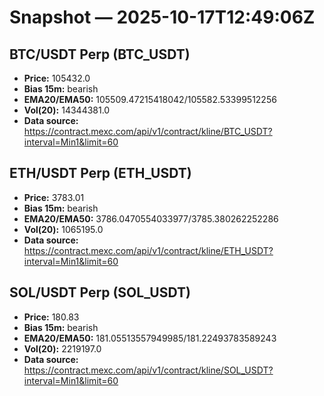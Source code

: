 # Snapshot — 2025-10-17T12:49:06Z

## BTC/USDT Perp (BTC_USDT)
- **Price:** 105432.0
- **Bias 15m:** bearish
- **EMA20/EMA50:** 105509.47215418042/105582.53399512256
- **Vol(20):** 14344381.0
- **Data source:** https://contract.mexc.com/api/v1/contract/kline/BTC_USDT?interval=Min1&limit=60

## ETH/USDT Perp (ETH_USDT)
- **Price:** 3783.01
- **Bias 15m:** bearish
- **EMA20/EMA50:** 3786.0470554033977/3785.380262252286
- **Vol(20):** 1065195.0
- **Data source:** https://contract.mexc.com/api/v1/contract/kline/ETH_USDT?interval=Min1&limit=60

## SOL/USDT Perp (SOL_USDT)
- **Price:** 180.83
- **Bias 15m:** bearish
- **EMA20/EMA50:** 181.05513557949985/181.22493783589243
- **Vol(20):** 2219197.0
- **Data source:** https://contract.mexc.com/api/v1/contract/kline/SOL_USDT?interval=Min1&limit=60
